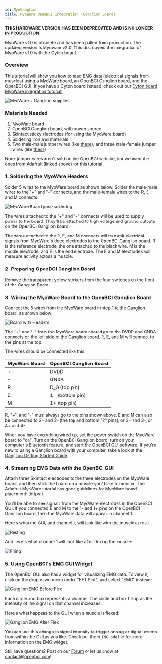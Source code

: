 ```yaml
---
id: MyoGanglion
title: MyoWare OpenBCI Integration (Ganglion Board)
---
```

**THIS HARDWARE VERSION HAS BEEN DEPRECATED AND IS NO LONGER IN PRODUCTION.**

MyoWare v1.0 is obsolete and has been pulled from production. The updated version is Myoware v2.0. This doc covers the integration of MyoWare v1.0 with the Cyton board.


### Overview

This tutorial will show you how to read EMG data (electrical signals from muscles) using a MyoWare board, an OpenBCI Ganglion board, and the OpenBCI GUI. If you have a Cyton board instead, check out our [Cyton board MyoWare integration tutorial!](ThirdParty/Myoware/14-MyoWare_Integration.md)

![MyoWare + Ganglion supplies](../assets/ThirdPartyImages/flatlay_myoware_ganglion.JPG)

### Materials Needed

1.  MyoWare board
2.  OpenBCI Ganglion board, with power source
3.  Skintact sticky electrodes (for using the MyoWare board)
4.  Soldering iron and materials
5.  Two male-male jumper wires (like [these](https://www.adafruit.com/product/266)), and three male-female jumper wires (like [these](https://www.adafruit.com/product/826))

Note: jumper wires aren't sold on the OpenBCI website, but we used the ones from Adafruit (linked above) for this tutorial

### 1. Soldering the MyoWare Headers

Solder 5 wires to the MyoWare board as shown below. Solder the male-male wires to the "+" and "-" connects, and the male-female wires to the R, E, and M connects.

![MyoWare Board post-soldering](../assets/ThirdPartyImages/myoware_post_solder.jpg)

The wires attached to the "+" and "-" connects will be used to supply power to the board. They'll be attached to high voltage and ground outputs on the OpenBCI Ganglion board.

The wires attached to the R, E, and M connects will transmit electrical signals from MyoWare's three electrodes to the OpenBCI Ganglion board. R is the reference electrode, the one attached to the black wire. M is the middle electrode, and E is the end electrode. The E and M electrodes will measure activity across a muscle.

### 2. Preparing OpenBCI Ganglion Board

Remove the transparent yellow stickers from the four switches on the front of the Ganglion Board.

### 3. Wiring the MyoWare Board to the OpenBCI Ganglion Board

Connect the 5 wires from the MyoWare board in step 1 to the Ganglion board, as shown below:

![Board with Headers](../assets/ThirdPartyImages/ganglion_myoware_connects.JPG)

The "+" and "-" from the MyoWare board should go to the DVDD and GNDA connects on the left side of the Ganglion board. R, E, and M will connect to the pins at the top.

The wires should be connected like this:

| MyoWare Board | OpenBCI Ganglion Board |
| ------------- | ---------------------- |
| +             | DVDD                   |
| -             | GNDA                   |
| R             | D_G (top pin)          |
| E             | 1- (bottom pin)        |
| M             | 1+ (top pin)           |

R, "+", and "-" must always go to the pins shown above. E and M can also be connected to 2+ and 2- (the top and bottom "2" pins), or 3+ and 3-, or 4+ and 4-.

When you have everything wired up, set the power switch on the MyoWare board to "on". Turn on the OpenBCI Ganglion board, turn on your computer's Bluetooth feature, and start the OpenBCI GUI software. If you're new to using a Ganglion board with your computer, take a look at the [Ganglion Getting Started Guide](GettingStarted/Boards/02-Ganglion_Getting_Started_Guide.md).

### 4. Streaming EMG Data with the OpenBCI GUI

Attach three Skintact electrodes to the three electrodes on the MyoWare board, and then stick the board on a muscle you'd like to monitor. The Adafruit MyoWare tutorial has good guidelines for MyoWare board placement: (https:).

You'll be able to see signals from the MyoWare electrodes in the OpenBCI GUI. If you connected E and M to the 1- and 1+ pins on the OpenBCI Ganglion board, then the MyoWare data will appear in channel 1.

Here's what the GUI, and channel 1, will look like with the muscle at rest:

![Resting](../assets/ThirdPartyImages/Ganglion_GUI_before_flexing.png)

And here's what channel 1 will look like after flexing the muscle:

![Firing](../assets/ThirdPartyImages/Ganglion_GUI_after_flex.png)

### 5. Using OpenBCI's EMG GUI Widget

The OpenBCI GUI also has a widget for visualizing EMG data. To view it, click on the drop down menu under "FFT Plot", and select "EMG" instead:

![Ganglion EMG Before Flex](../assets/ThirdPartyImages/Ganglion_GUI_before_widget.png)

Each circle and box represents a channel. The circle and box fill up as the intensity of the signal on that channel increases.

Here's what happens to the GUI when a muscle is flexed:

![Ganglion EMG After Flex](../assets/ThirdPartyImages/Ganglion_GUI_after_widget.png)

You can use this change in signal intensity to trigger analog or digital events from within the GUI as you like. Check out the `W_EMG.pde` file for more information on the EMG widget.

Still have questions? Post on our [Forum](http://openbci.com/index.php/forum/) or let us know at [contact@openbci.com](mailto:contact@openbci.com)!
